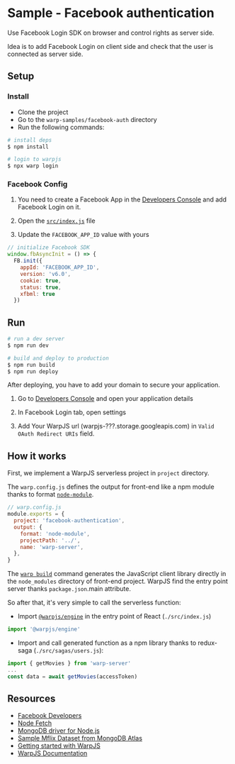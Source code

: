 # Sample - Facebook authentication

Use Facebook Login SDK on browser and control rights as server side.

Idea is to add Facebook Login on client side and check that the user is connected as server side.

## Setup

### Install

- Clone the project
- Go to the `warp-samples/facebook-auth` directory
- Run the following commands:

```bash
# install deps
$ npm install

# login to warpjs
$ npx warp login
```

### Facebook Config

1. You need to create a Facebook App in the [Developers Console](https://developers.facebook.com/) and add Facebook Login on it.

2. Open the [`src/index.js`](src/index.js) file

3. Update the `FACEBOOK_APP_ID` value with yours

```js
// initialize Facebook SDK
window.fbAsyncInit = () => {
  FB.init({
    appId: 'FACEBOOK_APP_ID',
    version: 'v6.0',
    cookie: true,
    status: true,
    xfbml: true
  })
```

## Run

```bash
# run a dev server
$ npm run dev

# build and deploy to production
$ npm run build
$ npm run deploy
```

After deploying, you have to add your domain to secure your application.

1. Go to [Developers Console](https://developers.facebook.com/) and open your application details

2. In Facebook Login tab, open settings

3. Add Your WarpJS url (warpjs-???.storage.googleapis.com) in `Valid OAuth Redirect URIs` field.

## How it works

First, we implement a WarpJS serverless project in `project` directory.

The `warp.config.js` defines the output for front-end like a npm module thanks to format [`node-module`](https://warpjs.dev/docs/api/warp-config#output).

```js
// warp.config.js
module.exports = {
  project: 'facebook-authentication',
  output: {
    format: 'node-module',
    projectPath: '../',
    name: 'warp-server',
  },
}
```

The [`warp build`](https://warpjs.dev/docs/api/cli#build) command generates the JavaScript client library directly in the `node_modules` directory of front-end project. WarpJS find the entry point server thanks `package.json`.main attribute.

So after that, it's very simple to call the serverless function:

- Import [`@warpjs/engine`](https://warpjs.dev/docs/api/engine) in the entry point of React (`./src/index.js`)

```js
import '@warpjs/engine'
```

- Import and call generated function as a npm library thanks to redux-saga (`./src/sagas/users.js`):

```js
import { getMovies } from 'warp-server'
...
const data = await getMovies(accessToken)
```

## Resources

- [Facebook Developers](https://developers.facebook.com/)
- [Node Fetch](https://www.npmjs.com/package/node-fetch)
- [MongoDB driver for Node.js](https://www.npmjs.com/package/mongodb)
- [Sample Mflix Dataset from MongoDB Atlas](https://docs.atlas.mongodb.com/sample-data/sample-mflix/)
- [Getting started with WarpJS](https://warpjs.dev/docs/getting-started)
- [WarpJS Documentation](https://warpjs.dev/)
